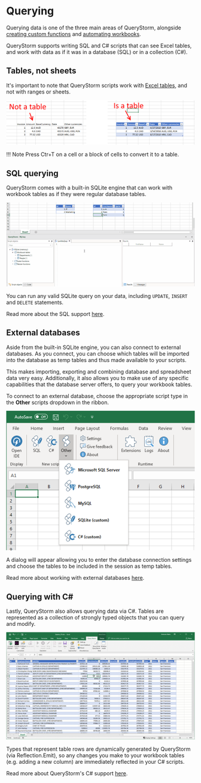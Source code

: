 # Querying

Querying data is one of the three main areas of QueryStorm, alongside [creating custom functions](todo) and [automating workbooks](todo). 

QueryStorm supports writing SQL and C# scripts that can see Excel tables, and work with data as if it was in a database (SQL) or in a collection (C#). 

## Tables, not sheets
It's important to note that QueryStorm scripts work with [Excel tables](https://support.office.com/en-us/article/overview-of-excel-tables-7ab0bb7d-3a9e-4b56-a3c9-6c94334e492c "Excel tables"), and not with ranges or sheets.

![Tables](../../Images/tables.png)

!!! Note
	Press Ctr+T on a cell or a block of cells to convert it to a table.

## SQL querying

QueryStorm comes with a built-in SQLite engine that can work with workbook tables as if they were regular database tables. 

![Querying with SQLite](../../Images/sql_querying.gif)

You can run any valid SQLite query on your data, including `UPDATE`, `INSERT` and `DELETE` statements. 

Read more about the SQL support [here](todo).

## External databases

Aside from the built-in SQLite engine, you can also connect to external databases. As you connect, you can choose which tables will be imported into the database as temp tables and thus made available to your scripts. 

This makes importing, exporting and combining database and spreadsheet data very easy. Additionally, it also allows you to make use of any specific capabilities that the database server offers, to query your workbook tables.

To connect to an external database, choose the appropriate script type in the **Other** scripts dropdown in the ribbon. 

![Connect to DBs](../../Images/other_scripts.png)

A dialog will appear allowing you to enter the database connection settings and choose the tables to be included in the session as temp tables.

Read more about working with external databases [here](todo).

## Querying with C# #
Lastly, QueryStorm also allows querying data via C#. Tables are represented as a collection of strongly typed objects that you can query and modify. 

![Querying with C#](../../Images/csharpintro.gif)

Types that represent table rows are dynamically generated by QueryStorm (via Reflection.Emit), so any changes you make to your workbook tables (e.g. adding a new column) are immediately reflected in your C# scripts.

Read more about QueryStorm's C# support [here](../csharp/querying).
